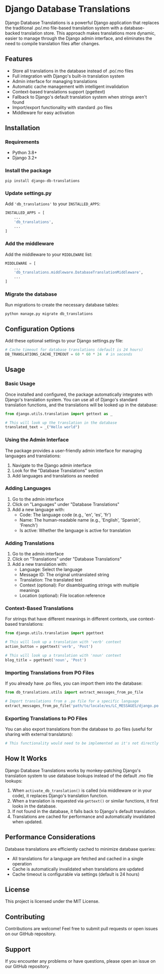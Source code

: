 # Django Database Translations
Django Database Translations is a powerful Django application that replaces the traditional .po/.mo file-based translation system with a database-backed translation store. This approach makes translations more dynamic, easier to manage through the Django admin interface, and eliminates the need to compile translation files after changes.

## Features

- Store all translations in the database instead of .po/.mo files
- Full integration with Django's built-in translation system
- Admin interface for managing translations
- Automatic cache management with intelligent invalidation
- Context-based translations support (pgettext)
- Fallback to Django's default translation system when strings aren't found
- Import/export functionality with standard .po files
- Middleware for easy activation

## Installation

### Requirements

- Python 3.8+
- Django 3.2+

### Install the package

```shell script
pip install django-db-translations
```


### Update settings.py

Add `'db_translations'` to your `INSTALLED_APPS`:

```python
INSTALLED_APPS = [
    ...
    'db_translations',
    ...
]
```


### Add the middleware

Add the middleware to your `MIDDLEWARE` list:

```python
MIDDLEWARE = [
    ...
    'db_translations.middleware.DatabaseTranslationMiddleware',
    ...
]
```


### Migrate the database

Run migrations to create the necessary database tables:

```shell script
python manage.py migrate db_translations
```


## Configuration Options

Add these optional settings to your Django settings.py file:

```python
# Cache timeout for database translations (default is 24 hours)
DB_TRANSLATIONS_CACHE_TIMEOUT = 60 * 60 * 24  # in seconds
```


## Usage

### Basic Usage

Once installed and configured, the package automatically integrates with Django's translation system. You can use all of Django's standard translation functions, and the translations will be looked up in the database:

```python
from django.utils.translation import gettext as _

# This will look up the translation in the database
translated_text = _("Hello world")
```


### Using the Admin Interface

The package provides a user-friendly admin interface for managing languages and translations:

1. Navigate to the Django admin interface
2. Look for the "Database Translations" section
3. Add languages and translations as needed

### Adding Languages

1. Go to the admin interface
2. Click on "Languages" under "Database Translations"
3. Add a new language with:
   - Code: The language code (e.g., 'en', 'es', 'fr')
   - Name: The human-readable name (e.g., 'English', 'Spanish', 'French')
   - Is active: Whether the language is active for translation

### Adding Translations

1. Go to the admin interface
2. Click on "Translations" under "Database Translations"
3. Add a new translation with:
   - Language: Select the language
   - Message ID: The original untranslated string
   - Translation: The translated text
   - Context (optional): For disambiguating strings with multiple meanings
   - Location (optional): File location reference

### Context-Based Translations

For strings that have different meanings in different contexts, use context-based translations:

```python
from django.utils.translation import pgettext

# This will look up a translation with 'verb' context
action_button = pgettext('verb', 'Post')

# This will look up a translation with 'noun' context
blog_title = pgettext('noun', 'Post')
```


### Importing Translations from PO Files

If you already have .po files, you can import them into the database:

```python
from db_translations.utils import extract_messages_from_po_file

# Import translations from a .po file for a specific language
extract_messages_from_po_file('path/to/locale/es/LC_MESSAGES/django.po', 'es')
```


### Exporting Translations to PO Files

You can also export translations from the database to .po files (useful for sharing with external translators):

```python
# This functionality would need to be implemented as it's not directly provided in the code samples
```


## How It Works

Django Database Translations works by monkey-patching Django's translation system to use database lookups instead of the default .mo file lookups:

1. When `activate_db_translation()` is called (via middleware or in your code), it replaces Django's translation function.
2. When a translation is requested via `gettext()` or similar functions, it first looks in the database.
3. If not found in the database, it falls back to Django's default translation.
4. Translations are cached for performance and automatically invalidated when updated.

## Performance Considerations

Database translations are efficiently cached to minimize database queries:

- All translations for a language are fetched and cached in a single operation
- Cache is automatically invalidated when translations are updated
- Cache timeout is configurable via settings (default is 24 hours)

## License

This project is licensed under the MIT License.

## Contributing

Contributions are welcome! Feel free to submit pull requests or open issues on our GitHub repository.

## Support

If you encounter any problems or have questions, please open an issue on our GitHub repository.
